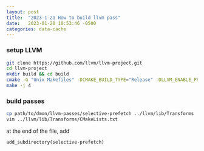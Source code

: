 ```yaml
---
layout: post
title:  "2023-1-21 How to build llvm pass"
date:   2023-01-20 10:53:46 -0500
categories: data-cache 
---
```

### setup LLVM
```bash
git clone https://github.com/llvm/llvm-project.git
cd llvm-project
mkdir build && cd build
cmake -G "Unix Makefiles" -DCMAKE_BUILD_TYPE="Release" -DLLVM_ENABLE_PROJECTS="clang;clang-tools-extra;compiler-rt;lldb;lld" DLLVM_ENABLE_RUNTIMES="libcxx;libcxxabi" ../llvm
make -j 4
```

### build passes
```bash
cp path/to/dmon/llvm-passes/selective-prefetch ../llvm/lib/Transforms
vim ../llvm/lib/Transforms/CMakeLists.txt 
```
at the end of the file, add 
```
add_subdirectory(selective-prefetch)
```
